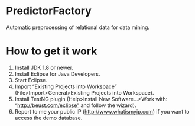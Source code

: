 PredictorFactory
================

Automatic preprocessing of relational data for data mining.

How to get it work
===
1.	Install JDK 1.8 or newer.
2.	Install Eclipse for Java Developers.
3.	Start Eclipse.
4.	Import “Existing Projects into Workspace” (File>Import>General>Existing Projects into Workspace).
5.	Install TestNG plugin (Help>Install New Software…>Work with: “http://beust.com/eclipse” and follow the wizard).
6.	Report to me your public IP (http://www.whatismyip.com) if you want to access the demo database.


